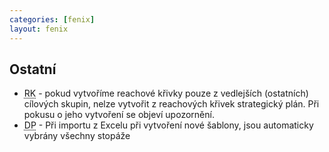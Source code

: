 ```yaml
---
categories: [fenix]
layout: fenix
---
```

## Ostatní
<ul><li><abbr title="Reachové křivky">RK</abbr> - pokud vytvoříme reachové křivky pouze z vedlejších (ostatních) cílových skupin, nelze vytvořit z reachových křivek strategický plán. Při pokusu o jeho vytvoření se objeví upozornění.</li>
<li><abbr title="Detailní plán">DP</abbr> -  Při importu z Excelu při vytvoření nové šablony, jsou automaticky vybrány všechny stopáže</li>

